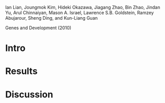 Ian Lian, Joungmok Kim, Hideki Okazawa, Jiagang Zhao, Bin Zhao, Jindan Yu,
Arul Chinnaiyan, Mason A. Israel, Lawrence S.B. Goldstein, Ramzey Abujarour, Sheng Ding,
and Kun-Liang Guan

Genes and Development (2010)

# Intro
# Results
# Discussion
